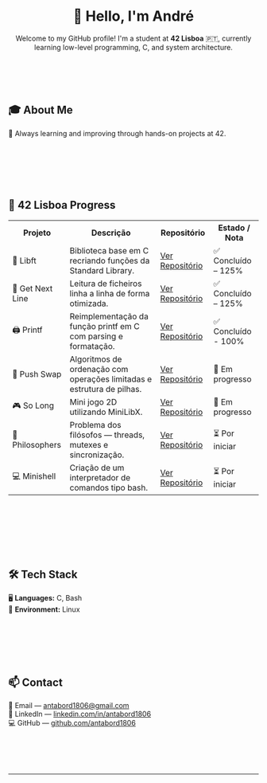 
<h1 align="center">👋 Hello, I'm André</h1>

<p align="center">
  Welcome to my GitHub profile!  
  I'm a student at <b>42 Lisboa</b> 🇵🇹, currently learning low-level programming, C, and system architecture.  
</p>

<div style="height: 60px;"></div>


## 🎓 About Me

🚀 Always learning and improving through hands-on projects at 42.

<div style="height: 80px;"></div>


## 🧩 42 Lisboa Progress

<table>
  <tr>
    <th>Projeto</th>
    <th>Descrição</th>
    <th>Repositório</th>
    <th>Estado / Nota</th>
  </tr>

  <tr>
    <td>🧱 Libft</td>
    <td>Biblioteca base em C recriando funções da Standard Library.</td>
    <td><a href="https://github.com/antabord1806/libft" target="_blank">Ver Repositório</a></td>
    <td>✅ Concluído – 125%</td>
  </tr>

  <tr>
    <td>📜 Get Next Line</td>
    <td>Leitura de ficheiros linha a linha de forma otimizada.</td>
    <td><a href="https://github.com/antabord1806/42lisboa-get_next_line" target="_blank">Ver Repositório</a></td>
    <td>✅ Concluído – 125%</td>
  </tr>

  <tr>
    <td>🖨️ Printf</td>
    <td>Reimplementação da função printf em C com parsing e formatação.</td>
    <td><a href="https://github.com/antabord1806/printf" target="_blank">Ver Repositório</a></td>
    <td>✅ Concluído - 100%</td>
  </tr>

  <tr>
    <td>🔁 Push Swap</td>
    <td>Algoritmos de ordenação com operações limitadas e estrutura de pilhas.</td>
    <td><a href="https://github.com/antabord1806/push_swap" target="_blank">Ver Repositório</a></td>
    <td>🔄 Em progresso</td>
  </tr>

  <tr>
    <td>🎮 So Long</td>
    <td>Mini jogo 2D utilizando MiniLibX.</td>
    <td><a href="https://github.com/antabord1806/42lisboa-so_long" target="_blank">Ver Repositório</a></td>
    <td>🔄 Em progresso</td>
  </tr>

  <tr>
    <td>🧠 Philosophers</td>
    <td>Problema dos filósofos — threads, mutexes e sincronização.</td>
    <td><a href="https://github.com/antabord1806/42lisboa-philosophers" target="_blank">Ver Repositório</a></td>
    <td>⏳ Por iniciar</td>
  </tr>

  <tr>
    <td>💻 Minishell</td>
    <td>Criação de um interpretador de comandos tipo bash.</td>
    <td><a href="https://github.com/antabord1806/42lisboa-minishell" target="_blank">Ver Repositório</a></td>
    <td>⏳ Por iniciar</td>
  </tr>

</table>

<div style="height: 100px;"></div>


## 🛠️ Tech Stack

🖥️ **Languages:** C, Bash  
🐧 **Environment:** Linux

<div style="height: 80px;"></div>


## 📫 Contact

📧 Email — [antabord1806@gmail.com](mailto:antabord1806@gmail.com)  
💼 LinkedIn — [linkedin.com/in/antabord1806](https://www.linkedin.com/in/antabord1806)  
💻 GitHub — [github.com/antabord1806](https://github.com/antabord1806)

<div style="height: 60px;"></div>

---

<p align="center">

</p>
